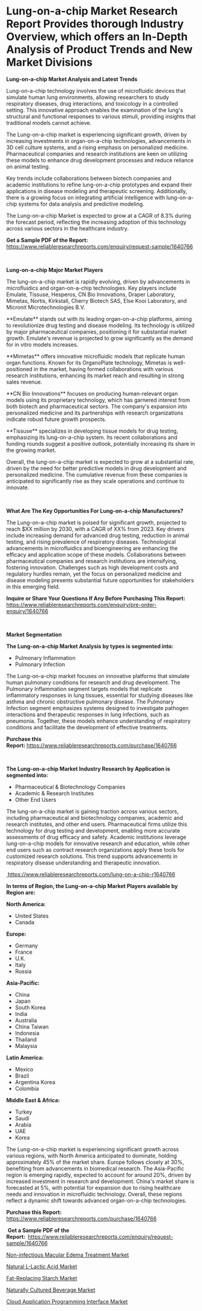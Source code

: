 <p><h1>Lung-on-a-chip Market Research Report Provides thorough Industry Overview, which offers an In-Depth Analysis of Product Trends and New Market Divisions</h1></p><p><strong>Lung-on-a-chip Market Analysis and Latest Trends</strong></p>
<p><p>Lung-on-a-chip technology involves the use of microfluidic devices that simulate human lung environments, allowing researchers to study respiratory diseases, drug interactions, and toxicology in a controlled setting. This innovative approach enables the examination of the lung's structural and functional responses to various stimuli, providing insights that traditional models cannot achieve. </p><p>The Lung-on-a-chip market is experiencing significant growth, driven by increasing investments in organ-on-a-chip technologies, advancements in 3D cell culture systems, and a rising emphasis on personalized medicine. Pharmaceutical companies and research institutions are keen on utilizing these models to enhance drug development processes and reduce reliance on animal testing. </p><p>Key trends include collaborations between biotech companies and academic institutions to refine lung-on-a-chip prototypes and expand their applications in disease modeling and therapeutic screening. Additionally, there is a growing focus on integrating artificial intelligence with lung-on-a-chip systems for data analysis and predictive modeling. </p><p>The Lung-on-a-chip Market is expected to grow at a CAGR of 8.3% during the forecast period, reflecting the increasing adoption of this technology across various sectors in the healthcare industry.</p></p>
<p><strong>Get a Sample PDF of the Report:&nbsp;</strong> <a href="https://www.reliableresearchreports.com/enquiry/request-sample/1640766?utm_campaign=8&utm_medium=2&utm_source=Github&utm_content=ia&utm_term=23032025&utm_id=lung-on-a-chip">https://www.reliableresearchreports.com/enquiry/request-sample/1640766</a></p>
<p>&nbsp;</p>
<p><strong>Lung-on-a-chip Major Market Players</strong></p>
<p><p>The lung-on-a-chip market is rapidly evolving, driven by advancements in microfluidics and organ-on-a-chip technologies. Key players include Emulate, Tissuse, Hesperos, CN Bio Innovations, Draper Laboratory, Mimetas, Nortis, Kirkstall, Cherry Biotech SAS, Else Kooi Laboratory, and Micronit Microtechnologies B.V.</p><p>**Emulate** stands out with its leading organ-on-a-chip platforms, aiming to revolutionize drug testing and disease modeling. Its technology is utilized by major pharmaceutical companies, positioning it for substantial market growth. Emulate's revenue is projected to grow significantly as the demand for in vitro models increases.</p><p>**Mimetas** offers innovative microfluidic models that replicate human organ functions. Known for its OrganoPlate technology, Mimetas is well-positioned in the market, having formed collaborations with various research institutions, enhancing its market reach and resulting in strong sales revenue.</p><p>**CN Bio Innovations** focuses on producing human-relevant organ models using its proprietary technology, which has garnered interest from both biotech and pharmaceutical sectors. The company's expansion into personalized medicine and its partnerships with research organizations indicate robust future growth prospects.</p><p>**Tissuse** specializes in developing tissue models for drug testing, emphasizing its lung-on-a-chip system. Its recent collaborations and funding rounds suggest a positive outlook, potentially increasing its share in the growing market.</p><p>Overall, the lung-on-a-chip market is expected to grow at a substantial rate, driven by the need for better predictive models in drug development and personalized medicine. The cumulative revenue from these companies is anticipated to significantly rise as they scale operations and continue to innovate.</p></p>
<p>&nbsp;</p>
<p><strong>What Are The Key Opportunities For Lung-on-a-chip Manufacturers?</strong></p>
<p><p>The Lung-on-a-chip market is poised for significant growth, projected to reach $XX million by 2030, with a CAGR of XX% from 2023. Key drivers include increasing demand for advanced drug testing, reduction in animal testing, and rising prevalence of respiratory diseases. Technological advancements in microfluidics and bioengineering are enhancing the efficacy and application scope of these models. Collaborations between pharmaceutical companies and research institutions are intensifying, fostering innovation. Challenges such as high development costs and regulatory hurdles remain, yet the focus on personalized medicine and disease modeling presents substantial future opportunities for stakeholders in this emerging field.</p></p>
<p><strong>Inquire or Share Your Questions If Any Before Purchasing This Report:</strong> <a href="https://www.reliableresearchreports.com/enquiry/pre-order-enquiry/1640766?utm_campaign=8&utm_medium=2&utm_source=Github&utm_content=ia&utm_term=23032025&utm_id=lung-on-a-chip">https://www.reliableresearchreports.com/enquiry/pre-order-enquiry/1640766</a></p>
<p>&nbsp;</p>
<p><strong>Market Segmentation</strong></p>
<p><strong>The Lung-on-a-chip Market Analysis by types is segmented into:</strong></p>
<p><ul><li>Pulmonary Inflammation</li><li>Pulmonary Infection</li></ul></p>
<p><p>The Lung-on-a-chip market focuses on innovative platforms that simulate human pulmonary conditions for research and drug development. The Pulmonary Inflammation segment targets models that replicate inflammatory responses in lung tissues, essential for studying diseases like asthma and chronic obstructive pulmonary disease. The Pulmonary Infection segment emphasizes systems designed to investigate pathogen interactions and therapeutic responses in lung infections, such as pneumonia. Together, these models enhance understanding of respiratory conditions and facilitate the development of effective treatments.</p></p>
<p><strong>Purchase this Report:&nbsp;</strong><a href="https://www.reliableresearchreports.com/purchase/1640766?utm_campaign=8&utm_medium=2&utm_source=Github&utm_content=ia&utm_term=23032025&utm_id=lung-on-a-chip">https://www.reliableresearchreports.com/purchase/1640766</a></p>
<p>&nbsp;</p>
<p><strong>The Lung-on-a-chip Market Industry Research by Application is segmented into:</strong></p>
<p><ul><li>Pharmaceutical & Biotechnology Companies</li><li>Academic & Research Institutes</li><li>Other End Users</li></ul></p>
<p><p>The lung-on-a-chip market is gaining traction across various sectors, including pharmaceutical and biotechnology companies, academic and research institutes, and other end users. Pharmaceutical firms utilize this technology for drug testing and development, enabling more accurate assessments of drug efficacy and safety. Academic institutions leverage lung-on-a-chip models for innovative research and education, while other end users such as contract research organizations apply these tools for customized research solutions. This trend supports advancements in respiratory disease understanding and therapeutic innovation.</p></p>
<p><a href="https://www.reliableresearchreports.com/lung-on-a-chip-r1640766?utm_campaign=8&utm_medium=2&utm_source=Github&utm_content=ia&utm_term=23032025&utm_id=lung-on-a-chip">&nbsp;https://www.reliableresearchreports.com/lung-on-a-chip-r1640766</a></p>
<p><strong>In terms of Region, the Lung-on-a-chip Market Players available by Region are:</strong></p>
<p>
    <p> <strong> North America: </strong>
        <ul>
            <li>United States</li>
            <li>Canada</li>
        </ul>
        </p> 
    <p> <strong> Europe: </strong>
        <ul>
            <li>Germany</li>
            <li>France</li>
            <li>U.K.</li>
            <li>Italy</li>
            <li>Russia</li>
        </ul>
        </p> 
    <p> <strong> Asia-Pacific: </strong>
        <ul>
            <li>China</li>
            <li>Japan</li>
            <li>South Korea</li>
            <li>India</li>
            <li>Australia</li>
            <li>China Taiwan</li>
            <li>Indonesia</li>
            <li>Thailand</li>
            <li>Malaysia</li>
        </ul>
        </p> 
    <p> <strong> Latin America: </strong>
        <ul>
            <li>Mexico</li>
            <li>Brazil</li>
            <li>Argentina Korea</li>
            <li>Colombia</li>
        </ul>
        </p> 
    <p> <strong> Middle East & Africa: </strong>
        <ul>
            <li>Turkey</li>
            <li>Saudi</li>
            <li>Arabia</li>
            <li>UAE</li>
            <li>Korea</li>
        </ul>
    </p>
    </p>
<p><p>The Lung-on-a-chip market is experiencing significant growth across various regions, with North America anticipated to dominate, holding approximately 45% of the market share. Europe follows closely at 30%, benefiting from advancements in biomedical research. The Asia-Pacific region is emerging rapidly, expected to account for around 20%, driven by increased investment in research and development. China's market share is forecasted at 5%, with potential for expansion due to rising healthcare needs and innovation in microfluidic technology. Overall, these regions reflect a dynamic shift towards advanced organ-on-a-chip technologies.</p></p>
<p><strong>Purchase this Report: </strong><a href="https://www.reliableresearchreports.com/purchase/1640766?utm_campaign=8&utm_medium=2&utm_source=Github&utm_content=ia&utm_term=23032025&utm_id=lung-on-a-chip">https://www.reliableresearchreports.com/purchase/1640766</a></p>
<p>&nbsp;<strong>Get a Sample PDF of the Report:&nbsp;&nbsp;</strong><a href="https://www.reliableresearchreports.com/enquiry/request-sample/1640766?utm_campaign=8&utm_medium=2&utm_source=Github&utm_content=ia&utm_term=23032025&utm_id=lung-on-a-chip">https://www.reliableresearchreports.com/enquiry/request-sample/1640766</a></p>
<p><strong></strong></p>
<p><p><a href="https://github.com/lugnabirue/Market-Research-Report-List-1/blob/main/non-infectious-macular-edema-treatment-market.md?utm_campaign=8&utm_medium=2&utm_source=Github&utm_content=ia&utm_term=23032025&utm_id=lung-on-a-chip">Non-infectious Macular Edema Treatment Market</a></p><p><a href="https://github.com/gakpasulgun/Market-Research-Report-List-1/blob/main/natural-l-lactic-acid-market.md?utm_campaign=8&utm_medium=2&utm_source=Github&utm_content=ia&utm_term=23032025&utm_id=lung-on-a-chip">Natural L-Lactic Acid Market</a></p><p><a href="https://github.com/kitkaeberz5z/Market-Research-Report-List-1/blob/main/fat-replacing-starch-market.md?utm_campaign=8&utm_medium=2&utm_source=Github&utm_content=ia&utm_term=23032025&utm_id=lung-on-a-chip">Fat-Replacing Starch Market</a></p><p><a href="https://github.com/snelldimkeod/Market-Research-Report-List-1/blob/main/naturally-cultured-beverage-market.md?utm_campaign=8&utm_medium=2&utm_source=Github&utm_content=ia&utm_term=23032025&utm_id=lung-on-a-chip">Naturally Cultured Beverage Market</a></p><p><a href="https://github.com/shpirttangim48/Market-Research-Report-List-1/blob/main/cloud-application-programming-interface-market.md?utm_campaign=8&utm_medium=2&utm_source=Github&utm_content=ia&utm_term=23032025&utm_id=lung-on-a-chip">Cloud Application Programming Interface Market</a></p></p>